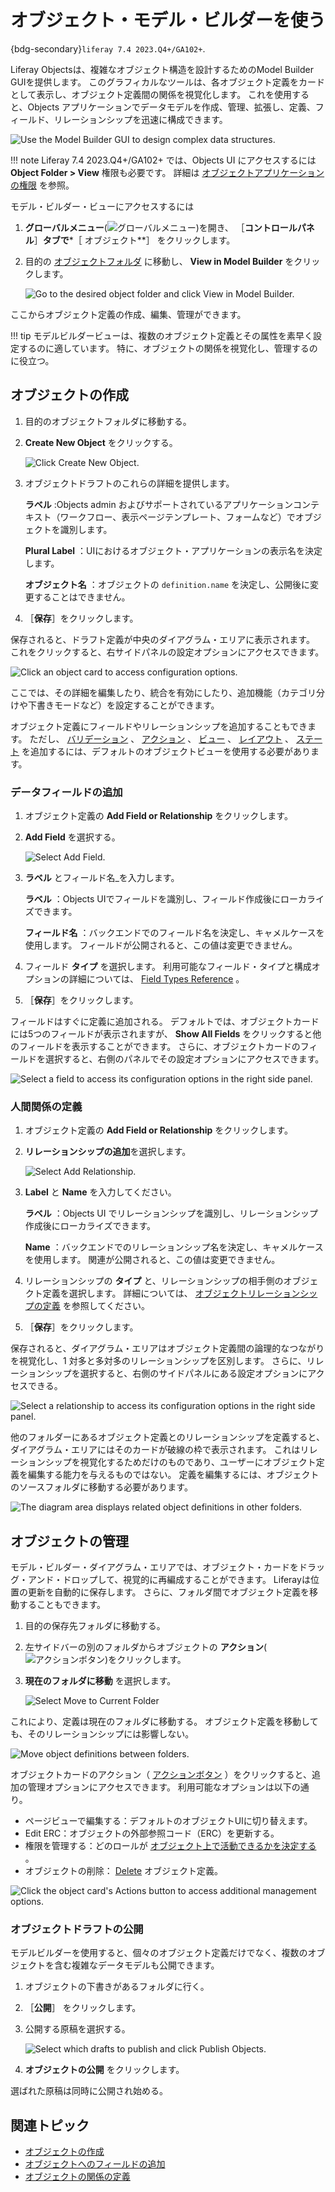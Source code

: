 # オブジェクト・モデル・ビルダーを使う

{bdg-secondary}`liferay 7.4 2023.Q4+/GA102+`.

Liferay Objectsは、複雑なオブジェクト構造を設計するためのModel Builder GUIを提供します。 このグラフィカルなツールは、各オブジェクト定義をカードとして表示し、オブジェクト定義間の関係を視覚化します。 これを使用すると、Objects アプリケーションでデータモデルを作成、管理、拡張し、定義、フィールド、リレーションシップを迅速に構成できます。

![Use the Model Builder GUI to design complex data structures.](./using-the-objects-model-builder/images/01.png)

!!! note
Liferay 7.4 2023.Q4+/GA102+ では、Objects UI にアクセスするには **Object Folder > View** 権限も必要です。 詳細は [オブジェクトアプリケーションの権限](../objects-application-permissions.md) を参照。

モデル・ビルダー・ビューにアクセスするには

1. **グローバルメニュー**(![グローバルメニュー](../../../images/icon-applications-menu.png))を開き、 ［**コントロールパネル**］**タブで***［ オブジェクト**］ をクリックします。

1. 目的の [オブジェクトフォルダ](./organizing-objects-with-folders.md) に移動し、 **View in Model Builder** をクリックします。

   ![Go to the desired object folder and click View in Model Builder.](./using-the-objects-model-builder/images/02.png)

ここからオブジェクト定義の作成、編集、管理ができます。

!!! tip
モデルビルダービューは、複数のオブジェクト定義とその属性を素早く設定するのに適しています。 特に、オブジェクトの関係を視覚化し、管理するのに役立つ。

## オブジェクトの作成

1. 目的のオブジェクトフォルダに移動する。

1. **Create New Object** をクリックする。

   ![Click Create New Object.](using-the-objects-model-builder/images/03.png)

1. オブジェクトドラフトのこれらの詳細を提供します。

   **ラベル** :Objects admin およびサポートされているアプリケーションコンテキスト（ワークフロー、表示ページテンプレート、フォームなど）でオブジェクトを識別します。

   **Plural Label** ：UIにおけるオブジェクト・アプリケーションの表示名を決定します。

   **オブジェクト名** ：オブジェクトの `definition.name` を決定し、公開後に変更することはできません。

1. ［**保存**］をクリックします。

保存されると、ドラフト定義が中央のダイアグラム・エリアに表示されます。 これをクリックすると、右サイドパネルの設定オプションにアクセスできます。

![Click an object card to access configuration options.](./using-the-objects-model-builder/images/04.png)

ここでは、その詳細を編集したり、統合を有効にしたり、追加機能（カテゴリ分けや下書きモードなど）を設定することができます。 <!--TASK: See [Configuring Object Definitions]() for more information on available options.-->

オブジェクト定義にフィールドやリレーションシップを追加することもできます。 ただし、 [バリデーション](./validations.md) 、 [アクション](./actions.md) 、 [ビュー](./views.md) 、 [レイアウト](./layouts.md) 、 [ステート](./fields/adding-and-managing-custom-states.md) を追加するには、デフォルトのオブジェクトビューを使用する必要があります。

### データフィールドの追加

1. オブジェクト定義の **Add Field or Relationship** をクリックします。

1. **Add Field** を選択する。

   ![Select Add Field.](./using-the-objects-model-builder/images/05.png)

1. **ラベル** とフィールド名_を入力します。

   **ラベル** ：Objects UIでフィールドを識別し、フィールド作成後にローカライズできます。

   **フィールド名** ：バックエンドでのフィールド名を決定し、キャメルケースを使用します。 フィールドが公開されると、この値は変更できません。

1. フィールド **タイプ** を選択します。 利用可能なフィールド・タイプと構成オプションの詳細については、 [Field Types Reference](./fields/adding-fields-to-objects.md#field-types-ui-reference) 。

1. ［**保存**］をクリックします。

フィールドはすぐに定義に追加される。 デフォルトでは、オブジェクトカードには5つのフィールドが表示されますが、 **Show All Fields** をクリックすると他のフィールドを表示することができます。 さらに、オブジェクトカードのフィールドを選択すると、右側のパネルでその設定オプションにアクセスできます。

![Select a field to access its configuration options in the right side panel.](./using-the-objects-model-builder/images/06.png)

### 人間関係の定義

1. オブジェクト定義の **Add Field or Relationship** をクリックします。

1. **リレーションシップの追加**を選択します。

   ![Select Add Relationship.](./using-the-objects-model-builder/images/07.png)

1. **Label** と **Name** を入力してください。

   **ラベル** ：Objects UI でリレーションシップを識別し、リレーションシップ作成後にローカライズできます。

   **Name** ：バックエンドでのリレーションシップ名を決定し、キャメルケースを使用します。 関連が公開されると、この値は変更できません。

1. リレーションシップの **タイプ** と、リレーションシップの相手側のオブジェクト定義を選択します。 詳細については、 [オブジェクトリレーションシップの定義](./relationships/defining-object-relationships.md) を参照してください。

1. ［**保存**］をクリックします。

保存されると、ダイアグラム・エリアはオブジェクト定義間の論理的なつながりを視覚化し、1 対多と多対多のリレーションシップを区別します。 さらに、リレーションシップを選択すると、右側のサイドパネルにある設定オプションにアクセスできる。

![Select a relationship to access its configuration options in the right side panel.](./using-the-objects-model-builder/images/08.png)

他のフォルダーにあるオブジェクト定義とのリレーションシップを定義すると、ダイアグラム・エリアにはそのカードが破線の枠で表示されます。 これはリレーションシップを視覚化するためだけのものであり、ユーザーにオブジェクト定義を編集する能力を与えるものではない。 定義を編集するには、オブジェクトのソースフォルダに移動する必要があります。

![The diagram area displays related object definitions in other folders.](./using-the-objects-model-builder/images/09.png)

## オブジェクトの管理

モデル・ビルダー・ダイアグラム・エリアでは、オブジェクト・カードをドラッグ・アンド・ドロップして、視覚的に再編成することができます。 Liferayは位置の更新を自動的に保存します。 さらに、フォルダ間でオブジェクト定義を移動することもできます。

1. 目的の保存先フォルダに移動する。

1. 左サイドバーの別のフォルダからオブジェクトの **アクション**(![アクションボタン](../../../images/icon-actions.png))をクリックします。

1. **現在のフォルダに移動** を選択します。

   ![Select Move to Current Folder](./using-the-objects-model-builder/images/10.png)

これにより、定義は現在のフォルダに移動する。 オブジェクト定義を移動しても、そのリレーションシップには影響しない。

![Move object definitions between folders.](./using-the-objects-model-builder/images/11.png)

オブジェクトカードのアクション（ [アクションボタン](../../../images/icon-actions.png) ）をクリックすると、追加の管理オプションにアクセスできます。 利用可能なオプションは以下の通り。

* ページビューで編集する：デフォルトのオブジェクトUIに切り替えます。
* Edit ERC：オブジェクトの外部参照コード（ERC）を更新する。
* 権限を管理する：どのロールが [オブジェクト上で活動できるかを決定する](../objects-application-permissions.md#actions-on-database-entities) 。
* オブジェクトの削除： [Delete](./deleting-objects.md) オブジェクト定義。

![Click the object card's Actions button to access additional management options.](./using-the-objects-model-builder/images/12.png)

### オブジェクトドラフトの公開

モデルビルダーを使用すると、個々のオブジェクト定義だけでなく、複数のオブジェクトを含む複雑なデータモデルも公開できます。

1. オブジェクトの下書きがあるフォルダに行く。

1. ［**公開**］ をクリックします。

1. 公開する原稿を選択する。

   ![Select which drafts to publish and click Publish Objects.](./using-the-objects-model-builder/images/13.png)

1. **オブジェクトの公開** をクリックします。

選ばれた原稿は同時に公開され始める。

## 関連トピック

* [オブジェクトの作成](./creating-objects.md)
* [オブジェクトへのフィールドの追加](./fields/adding-fields-to-objects.md) 
* [オブジェクトの関係の定義](./relationships/defining-object-relationships.md) 
